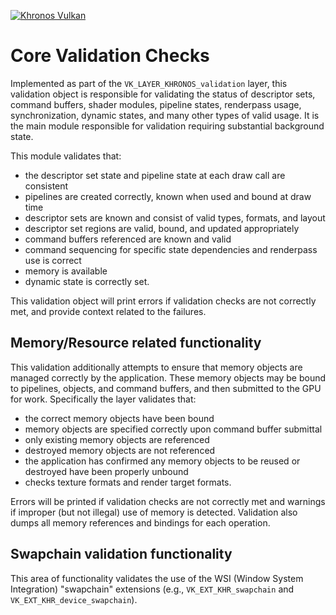 <!-- markdownlint-disable MD041 -->
<!-- Copyright 2015-2025 LunarG, Inc. -->

[![Khronos Vulkan][1]][2]

[1]: https://vulkan.lunarg.com/img/Vulkan_100px_Dec16.png "https://www.khronos.org/vulkan/"
[2]: https://www.khronos.org/vulkan/

# Core Validation Checks

Implemented as part of the `VK_LAYER_KHRONOS_validation` layer,  this validation object is responsible for validating
the status of descriptor sets, command buffers, shader modules, pipeline states, renderpass usage, synchronization,
dynamic states, and many other types of valid usage. It is the main module responsible for validation requiring
substantial background state.

This module validates that:

- the descriptor set state and pipeline state at each draw call are consistent
- pipelines are created correctly, known when used and bound at draw time
- descriptor sets are known and consist of valid types, formats, and layout
- descriptor set regions are valid, bound, and updated appropriately
- command buffers referenced are known and valid
- command sequencing for specific state dependencies and renderpass use is correct
- memory is available
- dynamic state is correctly set.

This validation object will print errors if validation checks are not correctly met, and provide context related to
the failures.

## Memory/Resource related functionality

This validation additionally attempts to ensure that memory objects are managed correctly by the application.
These memory objects may be bound to pipelines, objects, and command buffers, and then submitted to the GPU
for work. Specifically the layer validates that:

- the correct memory objects have been bound
- memory objects are specified correctly upon command buffer submittal
- only existing memory objects are referenced
- destroyed memory objects are not referenced
- the application has confirmed any memory objects to be reused or destroyed have been properly unbound
- checks texture formats and render target formats.

Errors will be printed if validation checks are not correctly met and warnings if improper (but not illegal) use of
memory is detected.  Validation also dumps all memory references and bindings for each operation.

## Swapchain validation functionality

This area of functionality validates the use of the WSI (Window System Integration) "swapchain" extensions (e.g., `VK_EXT_KHR_swapchain` and `VK_EXT_KHR_device_swapchain`).
